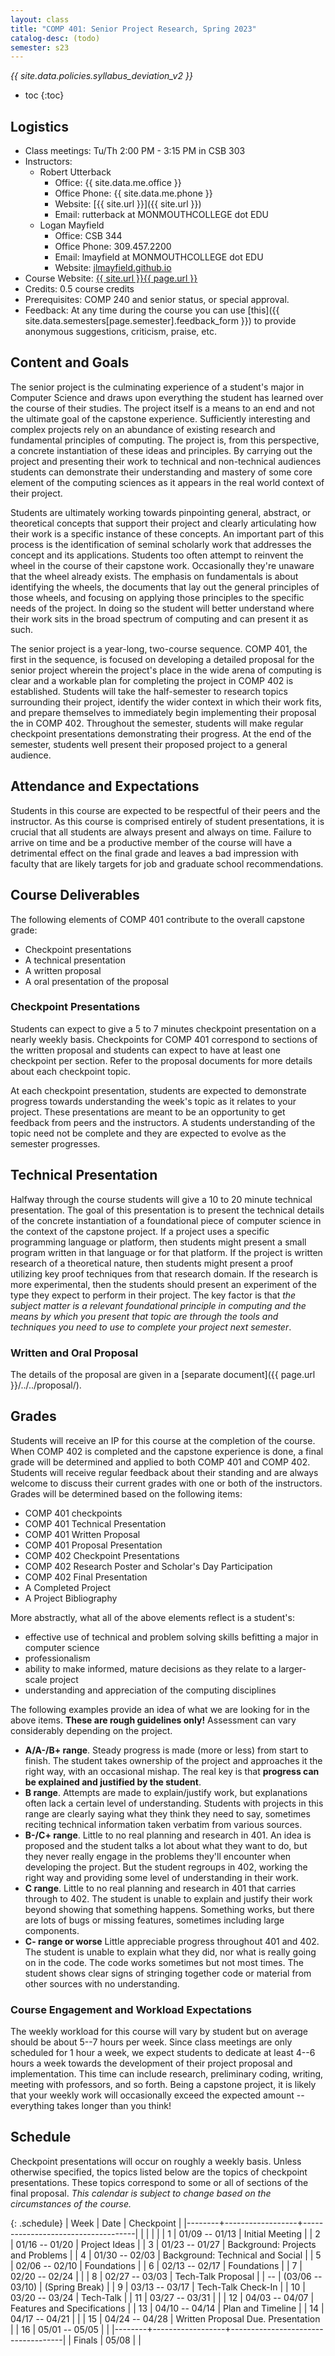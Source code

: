 ```yaml
---
layout: class
title: "COMP 401: Senior Project Research, Spring 2023"
catalog-desc: (todo)
semester: s23
---
```


*{{ site.data.policies.syllabus_deviation_v2 }}*

* toc
{:toc}

## Logistics

* Class meetings: Tu/Th 2:00 PM - 3:15 PM in CSB 303
* Instructors: 
  * Robert Utterback
	* Office: {{ site.data.me.office }}
	* Office Phone: {{ site.data.me.phone }}
	* Website: [{{ site.url }}]({{ site.url }})
	* Email: rutterback at MONMOUTHCOLLEGE dot EDU
  * Logan Mayfield
	* Office: CSB 344
	* Office Phone: 309.457.2200
	* Email: lmayfield at MONMOUTHCOLLEGE dot EDU
	* Website: [jlmayfield.github.io](http://jlmayfield.github.io)
* Course Website: <a href="{{ site.url }}{{ page.url }}">{{ site.url }}{{ page.url }}</a>
* Credits: 0.5 course credits
* Prerequisites: COMP 240 and senior status, or special approval.
* Feedback: At any time during the course you can use
  [this]({{ site.data.semesters[page.semester].feedback_form }}) to provide
  anonymous suggestions, criticism, praise, etc.

## Content and Goals

The senior project is the culminating experience of a student's major
in Computer Science and draws upon everything the student has learned
over the course of their studies. The project itself is a means to an
end and not the ultimate goal of the capstone experience. Sufficiently
interesting and complex projects rely on an abundance of existing
research and fundamental principles of computing. The project is,
from this perspective, a concrete instantiation of these ideas and
principles. By carrying out the project and presenting their work to
technical and non-technical audiences students can demonstrate their
understanding and mastery of some core element of the computing
sciences as it appears in the real world context of their project.

Students are ultimately working towards pinpointing general, abstract,
or theoretical concepts that support their project and clearly
articulating how their work is a specific instance of these
concepts. An important part of this process is the identification of
seminal scholarly work that addresses the concept and its
applications. Students too often attempt to reinvent the wheel in the
course of their capstone work. Occasionally they're unaware that the
wheel already exists. The emphasis on fundamentals is about
identifying the wheels, the documents that lay out the general
principles of those wheels, and focusing on applying those principles
to the specific needs of the project. In doing so the student will
better understand where their work sits in the broad spectrum of
computing and can present it as such.

The senior project is a year-long, two-course sequence. COMP 401, the
first in the sequence, is focused on developing a detailed proposal
for the senior project wherein the project's place in the wide arena
of computing is clear and a workable plan for completing the project
in COMP 402 is established. Students will take the half-semester to
research topics surrounding their project, identify the wider context
in which their work fits, and prepare themselves to immediately begin
implementing their proposal the in COMP 402. Throughout the semester,
students will make regular checkpoint presentations demonstrating
their progress. At the end of the semester, students well present
their proposed project to a general audience.

## Attendance and Expectations

Students in this course are expected to be respectful of their peers
and the instructor. As this course is comprised entirely of student
presentations, it is crucial that all students are always present and
always on time. Failure to arrive on time and be a productive member
of the course will have a detrimental effect on the final grade and
leaves a bad impression with faculty that are likely targets for job
and graduate school recommendations.

## Course Deliverables

The following elements of COMP 401 contribute to the overall capstone grade:

* Checkpoint presentations
* A technical presentation
* A written proposal
* A oral presentation of the proposal

### Checkpoint Presentations

Students can expect to give a 5 to 7 minutes checkpoint presentation
on a nearly weekly basis. Checkpoints for COMP 401 correspond to
sections of the written proposal and students can expect to have at
least one checkpoint per section. Refer to the proposal documents for
more details about each checkpoint topic.

At each checkpoint presentation, students are expected to demonstrate
progress towards understanding the week's topic as it relates to your
project. These presentations are meant to be an opportunity to get
feedback from peers and the instructors. A students understanding of
the topic need not be complete and they are expected to evolve as the
semester progresses.

## Technical Presentation

Halfway through the course students will give a 10 to 20 minute
technical presentation. The goal of this presentation is to present
the technical details of the concrete instantiation of a foundational
piece of computer science in the context of the capstone project. If a
project uses a specific programming language or platform, then
students might present a small program written in that language or for
that platform. If the project is written research of a theoretical
nature, then students might present a proof utilizing key proof
techniques from that research domain. If the research is more
experimental, then the students should present an experiment of the
type they expect to perform in their project. The key factor is that
*the subject matter is a relevant foundational principle in computing
and the means by which you present that topic are through the tools
and techniques you need to use to complete your project next
semester*.

### Written and Oral Proposal

The details of the proposal are given in a [separate
document]({{ page.url }}/../../proposal/).

## Grades

Students will receive an IP for this course at the completion of the
course. When COMP 402 is completed and the capstone experience is
done, a final grade will be determined and applied to both COMP 401 and
COMP 402. Students will receive regular feedback about their standing
and are always welcome to discuss their current grades with one or
both of the instructors. Grades will be determined based on the
following items:

* COMP 401 checkpoints
* COMP 401 Technical Presentation
* COMP 401 Written Proposal
* COMP 401 Proposal Presentation
* COMP 402 Checkpoint Presentations
* COMP 402 Research Poster and Scholar's Day Participation
* COMP 402 Final Presentation
* A Completed Project
* A Project Bibliography


More abstractly, what all of the above elements reflect is a student's:

* effective use of technical and problem solving skills befitting a
  major in computer science
* professionalism
* ability to make informed, mature decisions as they relate to a
  larger-scale project
* understanding and appreciation of the computing disciplines

The following examples provide an idea of what we are looking for in
the above items. **These are rough guidelines only!** Assessment
can vary considerably depending on the project.

* **A/A-/B+ range**. Steady progress is made (more or less) from start
  to finish. The student takes ownership of the project and approaches
  it the right way, with an occasional mishap. The real key is that
  **progress can be explained and justified by the student**.
* **B range**. Attempts are made to explain/justify work, but
  explanations often lack a certain level of understanding. Students
  with projects in this range are clearly saying what they think they
  need to say, sometimes reciting technical information taken verbatim
  from various sources.
* **B-/C+ range**. Little to no real planning and research in 401. An
  idea is proposed and the student talks a lot about what they want to
  do, but they never really engage in the problems they'll encounter
  when developing the project. But the student regroups in 402,
  working the right way and providing some level of understanding in
  their work.
* **C range**. Little to no real planning and research in 401 that
  carries through to 402. The student is unable to explain and justify
  their work beyond showing that something happens. Something works,
  but there are lots of bugs or missing features, sometimes including
  large components.
* **C- range or worse** Little appreciable progress throughout 401
  and 402. The student is unable to explain what they did, nor what is
  really going on in the code. The code works sometimes but not most
  times. The student shows clear signs of stringing together code or
  material from other sources with no understanding.

### Course Engagement and Workload Expectations

The weekly workload for this course will vary by student but on
average should be about 5--7 hours per week. Since class meetings are
only scheduled for 1 hour a week, we expect students to dedicate at
least 4--6 hours a week towards the development of their project
proposal and implementation. This time can include research,
preliminary coding, writing, meeting with professors, and so
forth. Being a capstone project, it is likely that your weekly work
will occasionally exceed the expected amount -- everything takes
longer than you think!

## Schedule

Checkpoint presentations will occur on roughly a weekly basis. Unless
otherwise specified, the topics listed below are the topics of
checkpoint presentations. These topics correspond to some or all of
sections of the final proposal. *This calendar is subject to change
based on the circumstances of the course.*

{: .schedule}
| Week   | Date             | Checkpoint                         |
|--------+------------------+------------------------------------|
| <l4>   | <l18>            | <l35>                              |
| 1      | 01/09 -- 01/13   | Initial Meeting                    |
| 2      | 01/16 -- 01/20   | Project Ideas                      |
| 3      | 01/23 -- 01/27   | Background: Projects and Problems  |
| 4      | 01/30 -- 02/03   | Background: Technical and Social   |
| 5      | 02/06 -- 02/10   | Foundations                        |
| 6      | 02/13 -- 02/17   | Foundations                        |
| 7      | 02/20 -- 02/24   |                                    |
| 8      | 02/27 -- 03/03   | Tech-Talk Proposal                 |
| --     | (03/06 -- 03/10) | (Spring Break)                     |
| 9      | 03/13 -- 03/17   | Tech-Talk Check-In                 |
| 10     | 03/20 -- 03/24   | Tech-Talk                          |
| 11     | 03/27 -- 03/31   |                                    |
| 12     | 04/03 -- 04/07   | Features and Specifications        |
| 13     | 04/10 -- 04/14   | Plan and Timeline                  |
| 14     | 04/17 -- 04/21   |                                    |
| 15     | 04/24 -- 04/28   | Written Proposal Due. Presentation |
| 16     | 05/01 -- 05/05   |                                    |
|--------+------------------+------------------------------------|
| Finals | 05/08            |                                    |


<!-- Local Variables: -->
<!-- eval: (orgtbl-mode) -->
<!-- End: -->
